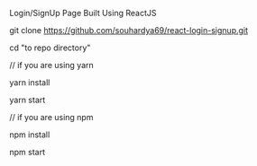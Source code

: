 Login/SignUp Page Built Using ReactJS

git clone https://github.com/souhardya69/react-login-signup.git

cd "to repo directory"
  
// if you are using yarn

yarn install

yarn start

// if you are using npm 

npm install

npm start
